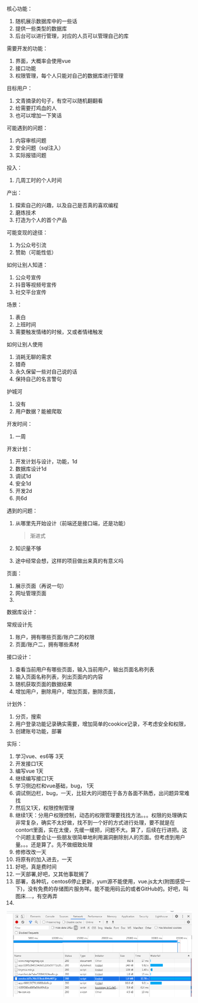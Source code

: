 核心功能：

1. 随机展示数据库中的一些话
2. 提供一些类型的数据库
3. 后台可以进行管理，对应的人员可以管理自己的库

需要开发的功能：

1. 界面，大概率会使用vue
2. 接口功能
3. 权限管理，每个人只能对自己的数据库进行管理

目标用户：

1. 文青摘录的句子，有空可以随机翻翻看
2. 给需要打鸡血的人
3. 也可以增加一下笑话

可能遇到的问题：

1. 内容审核问题
2. 安全问题（sql注入）
3. 实际报错问题

投入：

1. 几周工时的个人时间

产出：

1. 探索自己的兴趣，以及自己是否真的喜欢编程
2. 磨炼技术
3. 打造为个人的首个产品

可能变现的途径：

1. 为公众号引流
2. 赞助（可能性低）

如何让别人知道：

1. 公众号宣传
2. 抖音等视频号宣传
3. 社交平台宣传

场景：

1. 表白
2. 上班时间
3. 需要触发情绪的时候，又或者情绪触发

如何让别人使用

1. 消耗无聊的需求
2. 猎奇
3. 永久保留一些对自己说的话
4. 保持自己的名言警句

护城河

1. 没有
2. 用户数据？能被爬取

开发时间：

1. 一周

开发计划：

1. 开发计划与设计，功能，1d
2. 数据库设计1d
3. 调试1d
4. 安全1d
5. 开发2d
6. 共6d

遇到的问题：

1. 从哪里先开始设计（前端还是接口端，还是功能）

   > 渐进式

2. 知识量不够

3. 途中经常会想，这样的项目做出来真的有意义吗

页面：

1. 展示页面（再说一句）
2. 网址管理页面
3.

数据库设计：

常规设计先

1. 账户，拥有哪些页面/账户二的权限
2. 页面/账户二，拥有哪些素材

接口设计：

1. 查看当前用户有哪些页面，输入当前用户，输出页面名称列表
2. 输入页面名称列表，列出页面内的内容
3. 随机获取页面的数据结果
4. 增加用户，删除用户，增加页面，删除页面，

计划外：

1. 分页，搜索
2. 用户登录功能记录确实需要，增加简单的cookice记录，不考虑安全和权限，
3. 创建账号功能，部署

实际：

1. 学习vue、es6等 3天
2. 开发接口1天
3. 编写vue 1天
4. 继续编写接口1天
5. 学习侧边栏和vue基础，bug， 1天
6. 调试侧边栏，bug，一天，比较大的问题在于各方各面不熟悉，出问题异常难找
7. 然后又1天，权限控制管理
8. 继续1天：分用户权限控制，动态的权限管理要找找方法。。。权限的处理确实非常复杂，确实不太好做，找不到一个好的方式进行处理，要不就是在contort里面，实在太傻，先缓一缓把，问题不大。算了，后续在行进把。这个问题主要会让一些朋友很简单地利用漏洞删除别人的页面。但考虑到用户量。。。还是算了。先不做细致处理
9. 修修改改一天
10. 将原有的加入进去，一天
11. 好吧，真是费时间
12. 一天部署,好吧，又其他事耽搁了
13. 部署，各种坑，centos6停止更新，yum源不能使用，vue.js太大(附图感受一下)，没有免费的存储图片服务咩。能不能用码云的或者GitHub的。好吧，叫图床....，有空再弄
14. 

![jsToBig](.\document\picture\jsToBig.jpg)



